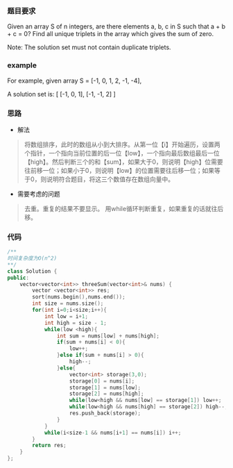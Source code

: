 ### 题目要求
Given an array S of n integers, are there elements a, b, c in S such that a + b + c = 0? Find all unique triplets in the array which gives the sum of zero.

Note: The solution set must not contain duplicate triplets.
### example
For example, given array S = [-1, 0, 1, 2, -1, -4],

A solution set is:
[
  [-1, 0, 1],
  [-1, -1, 2]
]
### 思路
- 解法
> 将数组排序，此时的数组从小到大排序。从第一位【i】开始遍历，设置两个指针，一个指向当前位置的后一位【low】，一个指向最后数组最后一位【high】。然后判断三个的和【sum】，如果大于0，则说明【high】位需要往前移一位；如果小于0，则说明【low】的位置需要往后移一位；如果等于0，则说明符合题目，将这三个数值存在数组向量中。
- 需要考虑的问题
> 去重。重复的结果不要显示。
用while循环判断重复，如果重复的话就往后移。
### 代码
```c++
/**
时间复杂度为O(n^2)
**/
class Solution {
public:
    vector<vector<int>> threeSum(vector<int>& nums) {
        vector <vector<int>> res;
        sort(nums.begin(),nums.end());
        int size = nums.size();
        for(int i=0;i<size;i++){
            int low = i+1;
            int high = size - 1;
            while(low <high){
                int sum = nums[low] + nums[high];
                if(sum + nums[i] < 0){
                    low++;
                }else if(sum + nums[i] > 0){
                    high--;
                }else{
                    vector<int> storage(3,0);
                    storage[0] = nums[i];
                    storage[1] = nums[low];
                    storage[2] = nums[high];
                    while(low<high && nums[low] == storage[1]) low++;
                    while(low<high && nums[high] == storage[2]) high--;
                    res.push_back(storage);
                }
            }
            while(i<size-1 && nums[i+1] == nums[i]) i++;
        }
        return res;
    }
};
```